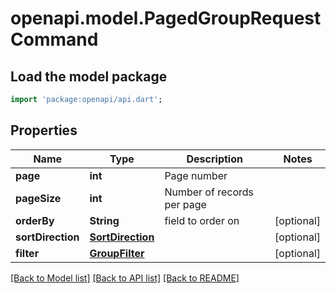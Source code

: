 # openapi.model.PagedGroupRequestCommand

## Load the model package
```dart
import 'package:openapi/api.dart';
```

## Properties
Name | Type | Description | Notes
------------ | ------------- | ------------- | -------------
**page** | **int** | Page number | 
**pageSize** | **int** | Number of records per page | 
**orderBy** | **String** | field to order on | [optional] 
**sortDirection** | [**SortDirection**](SortDirection.md) |  | [optional] 
**filter** | [**GroupFilter**](GroupFilter.md) |  | [optional] 

[[Back to Model list]](../README.md#documentation-for-models) [[Back to API list]](../README.md#documentation-for-api-endpoints) [[Back to README]](../README.md)



